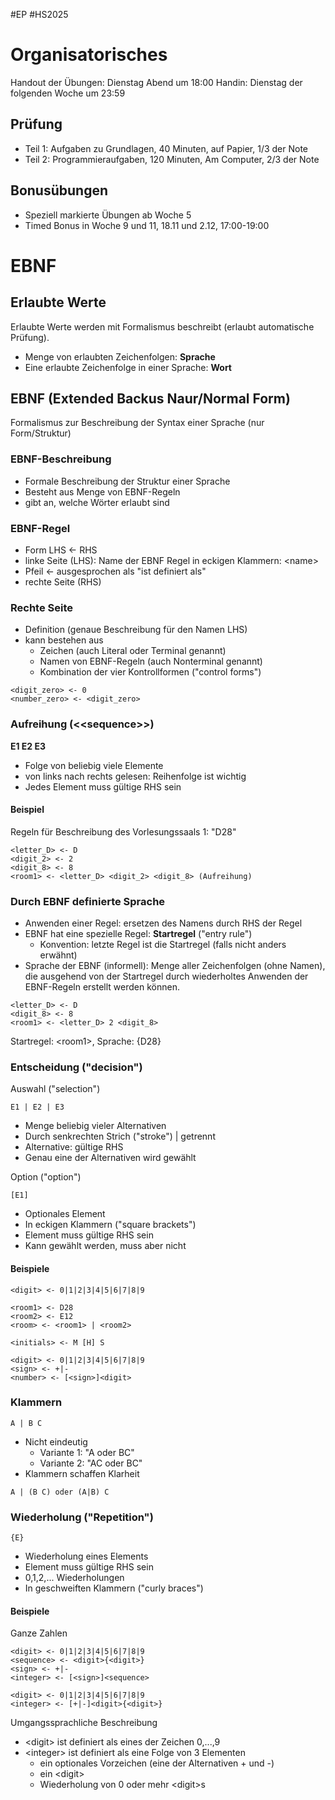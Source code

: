 #EP #HS2025

# Organisatorisches

Handout der Übungen: Dienstag Abend um 18:00
Handin: Dienstag der folgenden Woche um 23:59  

## Prüfung
- Teil 1: Aufgaben zu Grundlagen, 40 Minuten, auf Papier, 1/3 der Note
- Teil 2: Programmieraufgaben, 120 Minuten, Am Computer, 2/3 der Note

## Bonusübungen
- Speziell markierte Übungen ab Woche 5
- Timed Bonus in Woche 9 und 11, 18.11 und 2.12, 17:00-19:00

# EBNF

## Erlaubte Werte

Erlaubte Werte werden mit Formalismus beschreibt (erlaubt automatische Prüfung).
- Menge von erlaubten Zeichenfolgen: **Sprache**
- Eine erlaubte Zeichenfolge in einer Sprache: **Wort**

## EBNF (Extended Backus Naur/Normal Form)

Formalismus zur Beschreibung der Syntax einer Sprache (nur Form/Struktur)

### EBNF-Beschreibung 
- Formale Beschreibung der Struktur einer Sprache
- Besteht aus Menge von EBNF-Regeln
- gibt an, welche Wörter erlaubt sind

### EBNF-Regel
- Form LHS $\leftarrow$ RHS
- linke Seite (LHS): Name der EBNF Regel in eckigen Klammern: \<name>
- Pfeil $\leftarrow$ ausgesprochen als "ist definiert als"
- rechte Seite (RHS)

### Rechte Seite
- Definition (genaue Beschreibung für den Namen LHS)
- kann bestehen aus
	- Zeichen (auch Literal oder Terminal genannt)
	- Namen von EBNF-Regeln (auch Nonterminal genannt)
	- Kombination der vier Kontrollformen ("control forms")

```
<digit_zero> <- 0
<number_zero> <- <digit_zero>
```

### Aufreihung (<\<sequence>>)

**E1 E2 E3** 
- Folge von beliebig viele Elemente
- von links nach rechts gelesen: Reihenfolge ist wichtig
- Jedes Element muss gültige RHS sein

#### Beispiel

Regeln für Beschreibung des Vorlesungssaals 1: "D28"
```
<letter_D> <- D
<digit_2> <- 2
<digit_8> <- 8
<room1> <- <letter_D> <digit_2> <digit_8> (Aufreihung)
```
### Durch EBNF definierte Sprache

- Anwenden einer Regel: ersetzen des Namens durch RHS der Regel
- EBNF hat eine spezielle Regel: **Startregel** ("entry rule")
	- Konvention: letzte Regel ist die Startregel (falls nicht anders erwähnt)
- Sprache der EBNF (informell): Menge aller Zeichenfolgen (ohne Namen), die ausgehend von der Startregel durch wiederholtes Anwenden der EBNF-Regeln erstellt werden können. 

```
<letter_D> <- D
<digit_8> <- 8
<room1> <- <letter_D> 2 <digit_8>
```

Startregel: \<room1>, Sprache: {D28}

### Entscheidung ("decision")

Auswahl ("selection")
```
E1 | E2 | E3
```
- Menge beliebig vieler Alternativen
- Durch senkrechten Strich ("stroke") | getrennt
- Alternative: gültige RHS
- Genau eine der Alternativen wird gewählt

Option ("option")
```
[E1]
```
- Optionales Element
- In eckigen Klammern ("square brackets") 
- Element muss gültige RHS sein
- Kann gewählt werden, muss aber nicht
#### Beispiele

```
<digit> <- 0|1|2|3|4|5|6|7|8|9

<room1> <- D28
<room2> <- E12
<room> <- <room1> | <room2>
```

```
<initials> <- M [H] S

<digit> <- 0|1|2|3|4|5|6|7|8|9
<sign> <- +|-
<number> <- [<sign>]<digit>
```

### Klammern

```
A | B C
```

- Nicht eindeutig 
	- Variante 1: "A oder BC"
	- Variante 2: "AC oder BC"
- Klammern schaffen Klarheit

```
A | (B C) oder (A|B) C 
```

### Wiederholung ("Repetition")

```
{E}
```

- Wiederholung eines Elements
- Element muss gültige RHS sein
- 0,1,2,... Wiederholungen
- In geschweiften Klammern ("curly braces")

#### Beispiele

Ganze Zahlen
```
<digit> <- 0|1|2|3|4|5|6|7|8|9
<sequence> <- <digit>{<digit>}
<sign> <- +|-
<integer> <- [<sign>]<sequence>

<digit> <- 0|1|2|3|4|5|6|7|8|9
<integer> <- [+|-]<digit>{<digit>}
```

Umgangssprachliche Beschreibung
- \<digit> ist definiert als eines der Zeichen 0,...,9
- \<integer> ist definiert als eine Folge von 3 Elementen
	- ein optionales Vorzeichen (eine der Alternativen + und -)
	- ein \<digit>
	- Wiederholung von 0 oder mehr \<digit>s
